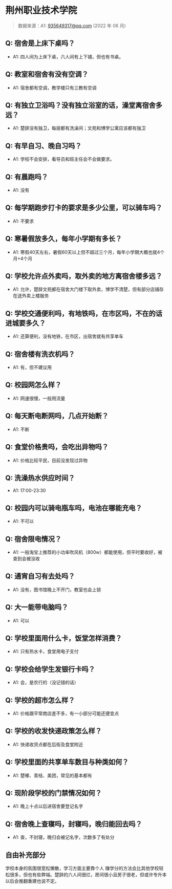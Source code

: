 # 荆州职业技术学院

> 数据来源：A1: 935649317@qq.com (2022 年 06 月)

## Q: 宿舍是上床下桌吗？

- A1: 四人间为上床下桌，六人间有上下铺，但也有书桌。

## Q: 教室和宿舍有没有空调？

- A1: 宿舍都有空调，教学楼只有三教有空调

## Q: 有独立卫浴吗？没有独立浴室的话，澡堂离宿舍多远？

- A1: 楚辞没有独卫，每层都有洗澡间；文苑和博学公寓应该都有独卫

## Q: 有早自习、晚自习吗？

- A1: 学校不会安排，看导员和班主任会不会做要求。

## Q: 有晨跑吗？

- A1: 没有

## Q: 每学期跑步打卡的要求是多少公里，可以骑车吗？

- A1: 不要求

## Q: 寒暑假放多久，每年小学期有多长？

- A1: 寒假40天左右，暑假60天以上但不超过三个月，每年小学期大概也就4个月+4个月

## Q: 学校允许点外卖吗，取外卖的地方离宿舍楼多远？

- A1: 允许，楚辞文苑都在宿舍大门楼下取外卖，博学不清楚，但有部分店铺存在送外卖上楼服务

## Q: 学校交通便利吗，有地铁吗，在市区吗，不在的话进城要多久？

- A1: 还算便利，没有地铁，在市区，出宿舍就有共享单车

## Q: 宿舍楼有洗衣机吗？

- A1: 有，但不建议用

## Q: 校园网怎么样？

- A1: 网速很慢，一般用流量

## Q: 每天断电断网吗，几点开始断？

- A1: 不断

## Q: 食堂价格贵吗，会吃出异物吗？

- A1: 价格比较平民，目前没发现过异物

## Q: 洗澡热水供应时间？

- A1: 17:00-23:30

## Q: 校园内可以骑电瓶车吗，电池在哪能充电？

- A1: 不可以

## Q: 宿舍限电情况？

- A1: 一般淘宝上推荐的小功率吹风机（800w）都能使用，但平时要收好，被查到会被没收

## Q: 通宵自习有去处吗？

- A1: 没有，图书馆晚上不开门，教室也会上锁

## Q: 大一能带电脑吗？

- A1: 可以

## Q: 学校里面用什么卡，饭堂怎样消费？

- A1: 只有热水卡，食堂用电子支付

## Q: 学校会给学生发银行卡吗？

- A1: 会，是农行的（没记错的话）

## Q: 学校的超市怎么样？

- A1: 价格跟平常商店差不多，有一小部分可能还便宜点

## Q: 学校的收发快递政策怎么样？

- A1: 快递收货点都在后街及食堂附近

## Q: 学校里面的共享单车数目与种类如何？

- A1: 楚嘟、青桔、美团，常见的基本都有

## Q: 现阶段学校的门禁情况如何？

- A1: 晚上十点以后进宿舍要登记名字

## Q: 宿舍晚上查寝吗，封寝吗，晚归能回去吗？

- A1: 查，不封寝，晚归会被记名字，次数多了有处分

## 自由补充部分

学校本身的氛围很宽松懒散，学习方面主要靠个人 赚学分的方法会比其他学校轻松很多，但也有些弊端。楚辞的六人间很烂，房间很小且房子很老，但或许专升本以后会推翻重建也说不定。